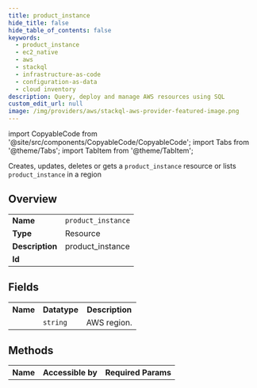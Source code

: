 ```yaml
---
title: product_instance
hide_title: false
hide_table_of_contents: false
keywords:
  - product_instance
  - ec2_native
  - aws
  - stackql
  - infrastructure-as-code
  - configuration-as-data
  - cloud inventory
description: Query, deploy and manage AWS resources using SQL
custom_edit_url: null
image: /img/providers/aws/stackql-aws-provider-featured-image.png
---
```


import CopyableCode from '@site/src/components/CopyableCode/CopyableCode';
import Tabs from '@theme/Tabs';
import TabItem from '@theme/TabItem';

Creates, updates, deletes or gets a <code>product_instance</code> resource or lists <code>product_instance</code> in a region

## Overview
<table><tbody>
<tr><td><b>Name</b></td><td><code>product_instance</code></td></tr>
<tr><td><b>Type</b></td><td>Resource</td></tr>
<tr><td><b>Description</b></td><td>product_instance</td></tr>
<tr><td><b>Id</b></td><td><CopyableCode code="aws.ec2_native.product_instance" /></td></tr>
</tbody></table>

## Fields
<table><tbody><tr><th>Name</th><th>Datatype</th><th>Description</th></tr><tr><td><CopyableCode code="region" /></td><td><code>string</code></td><td>AWS region.</td></tr>
</tbody></table>

## Methods

<table><tbody>
  <tr>
    <th>Name</th>
    <th>Accessible by</th>
    <th>Required Params</th>
  </tr>
</tbody></table>






